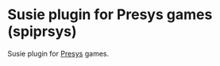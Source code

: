 Susie plugin for Presys games (spiprsys)
========================================

Susie plugin for [Presys](http://www.presys.jp/) games.
